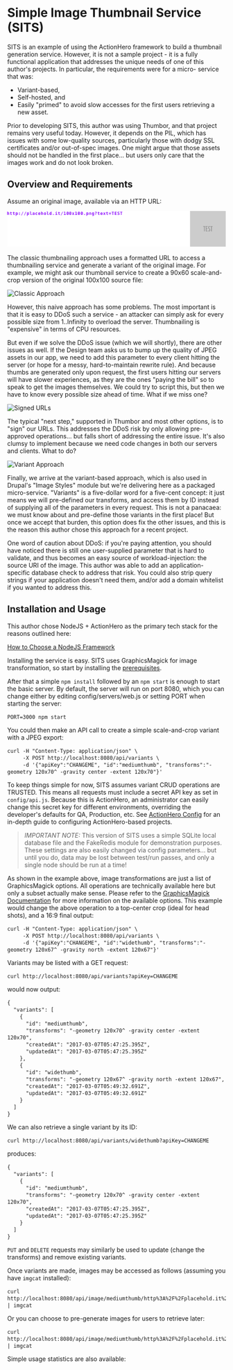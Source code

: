 # Simple Image Thumbnail Service (SITS)

SITS is an example of using the ActionHero framework to build a thumbnail
generation service. However, it is not a sample project - it is a fully
functional application that addresses the unique needs of one of this
author's projects. In particular, the requirements were for a micro-
service that was:

* Variant-based,
* Self-hosted, and
* Easily "primed" to avoid slow accesses for the first users retrieving
a new asset.

Prior to developing SITS, this author was using Thumbor, and that
project remains very useful today. However, it depends on the PIL, which
has issues with some low-quality sources, particularly those with dodgy
SSL certificates and/or out-of-spec images. One might argue that those
assets should not be handled in the first place... but users only care
that the images work and do not look broken.

## Overview and Requirements

Assume an original image, available via an HTTP URL:

![Original Image](https://github.com/crrobinson14/sits/raw/master/docs/original.png)

The classic thumbnailing approach uses a formatted URL to access a
thumbnailing service and generate a variant of the original image. For
example, we might ask our thumbnail service to create a 90x60
scale-and-crop version of the original 100x100 source file:

![Classic Approach](https://github.com/crrobinson14/actionhero/master/docs/classic.png)

However, this naive approach has some problems. The most important is that
it is easy to DDoS such a service - an attacker can simply ask for every
possible size from 1..Infinity to overload the server. Thumbnailing is
"expensive" in terms of CPU resources.

But even if we solve the DDoS issue (which we will shortly), there are
other issues as well. If the Design team asks us to bump up the quality
of JPEG assets in our app, we need to add this parameter to every client
hitting the server (or hope for a messy, hard-to-maintain rewrite rule).
And because thumbs are generated only upon request, the first users
hitting our servers will have slower experiences, as they are the ones
"paying the bill" so to speak to get the images themselves. We could
try to script this, but then we have to know every possible size ahead
of time. What if we miss one?

![Signed URLs](https://github.com/crrobinson14/actionhero/master/docs/signed.png)

The typical "next step," supported in Thumbor and most other options, is
to "sign" our URLs. This addresses the DDoS risk by only allowing pre-
approved operations... but falls short of addressing the entire issue.
It's also clumsy to implement because we need code changes in both our
servers and clients. What to do?

![Variant Approach](https://github.com/crrobinson14/actionhero/master/docs/signed.png)

Finally, we arrive at the variant-based approach, which is also used in
Drupal's "Image Styles" module but we're delivering here as a packaged
micro-service. "Variants" is a five-dollar word for a five-cent concept:
it just means we will pre-defined our transforms, and access them by
ID instead of supplying all of the parameters in every request.
This is not a panacaea: we must know about and pre-define those variants
in the first place! But once we accept that burden, this option does fix
the other issues, and this is the reason this author chose this approach
for a recent project.

One word of caution about DDoS: if you're paying attention, you should
have noticed there is still one user-supplied parameter that is hard to
validate, and thus becomes an easy source of workload-injection: the
source URI of the image. This author was able to add an application-
specific database check to address that risk. You could also strip query
strings if your application doesn't need them, and/or add a domain
whitelist if you wanted to address this.

## Installation and Usage

This author chose NodeJS + ActionHero as the primary tech stack for the
reasons outlined here:

[How to Choose a NodeJS
Framework](https://medium.com/@CodeAndBiscuits/how-to-choose-a-nodejs-framework-a8a44bf73ad4#.i9ooww31u)

Installing the service is easy. SITS uses GraphicsMagick for image
transformation, so start by installing the
[prerequisites](https://github.com/aheckmann/gm#getting-started).

After that a simple `npm install` followed by an `npm start` is enough
to start the basic server. By default, the server will run on port 8080,
which you can change either by editing config/servers/web.js or setting
PORT when starting the server:

    PORT=3000 npm start

You could then make an API call to create a simple scale-and-crop
variant with a JPEG export:

    curl -H "Content-Type: application/json" \
         -X POST http://localhost:8080/api/variants \
         -d '{"apiKey":"CHANGEME", "id":"mediumthumb", "transforms":"-geometry 120x70^ -gravity center -extent 120x70"}'

To keep things simple for now, SITS assumes variant CRUD operations are
TRUSTED. This means all requests must include a secret API key as set in
`config/api.js`. Because this is ActionHero, an administrator can easily
change this secret key for different environments, overriding the developer's
defaults for QA, Production, etc. See [ActionHero
Config](https://www.actionherojs.com/docs/core/#config)
for an in-depth guide to configuring ActionHero-based projects.

> *IMPORTANT NOTE:* This version of SITS uses a simple SQLite local
database file and the FakeRedis module for demonstration purposes.
These settings are also easily changed via config parameters... but
until you do, data may be lost between test/run passes, and only a single
node should be run at a time!

As shown in the example above, image transformations are just a list of
GraphicsMagick options. All operations are technically available here
but only a subset actually make sense. Please refer to the [GraphicsMagick
Documentation](http://www.graphicsmagick.org/GraphicsMagick.html) for
more information on the available options. This example would change
the above operation to a top-center crop (ideal for head shots), and a
16:9 final output:

    curl -H "Content-Type: application/json" \
         -X POST http://localhost:8080/api/variants \
         -d '{"apiKey":"CHANGEME", "id":"widethumb", "transforms":"-geometry 120x67^ -gravity north -extent 120x67"}'

Variants may be listed with a GET request:

    curl http://localhost:8080/api/variants?apiKey=CHANGEME

would now output:

    {
      "variants": [
        {
          "id": "mediumthumb",
          "transforms": "-geometry 120x70^ -gravity center -extent 120x70",
          "createdAt": "2017-03-07T05:47:25.395Z",
          "updatedAt": "2017-03-07T05:47:25.395Z"
        },
        {
          "id": "widethumb",
          "transforms": "-geometry 120x67^ -gravity north -extent 120x67",
          "createdAt": "2017-03-07T05:49:32.691Z",
          "updatedAt": "2017-03-07T05:49:32.691Z"
        }
      ]
    }

We can also retrieve a single variant by its ID:

    curl http://localhost:8080/api/variants/widethumb?apiKey=CHANGEME

produces:

    {
      "variants": [
        {
          "id": "mediumthumb",
          "transforms": "-geometry 120x70^ -gravity center -extent 120x70",
          "createdAt": "2017-03-07T05:47:25.395Z",
          "updatedAt": "2017-03-07T05:47:25.395Z"
        }
      ]
    }

`PUT` and `DELETE` requests may similarly be used to update (change
the transforms) and remove existing variants.

Once variants are made, images may be accessed as follows (assuming you
have `imgcat` installed):

    curl http://localhost:8080/api/image/mediumthumb/http%3A%2F%2Fplacehold.it%2F100x100.png%3Ftext%3DTEST | imgcat

Or you can choose to pre-generate images for users to retrieve later:

    curl http://localhost:8080/api/image/mediumthumb/http%3A%2F%2Fplacehold.it%2F100x100.png%3Ftext%3DTEST | imgcat

Simple usage statistics are also available:

